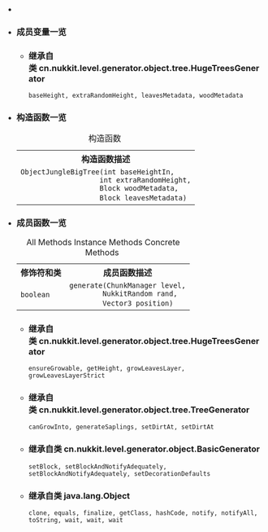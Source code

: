 <div class="summary">
<ul class="blockList">
<li class="blockList">  
<li class="blockList"><a name="field.summary">
<!--   -->
</a>
<h3>成员变量一览</h3>
<ul class="blockList">
<li class="blockList"><a name="fields.inherited.from.class.cn.nukkit.level.generator.object.tree.HugeTreesGenerator">
<!--   -->
</a>
<h3>继承自类 cn.nukkit.level.generator.object.tree.<a  title="class in cn.nukkit.level.generator.object.tree">HugeTreesGenerator</a></h3>
<code><a >baseHeight</a>, <a >extraRandomHeight</a>, <a >leavesMetadata</a>, <a >woodMetadata</a></code></li>
</ul>
</li>
</ul>
<!-- ======== CONSTRUCTOR SUMMARY ======== -->
<ul class="blockList">
<li class="blockList"><a name="constructor.summary">
<!--   -->
</a>
<h3>构造函数一览</h3>
<table class="memberSummary" border="0" cellpadding="3" cellspacing="0" summary="Constructor Summary table, listing constructors, and an explanation">
<caption><span>构造函数</span><span class="tabEnd"> </span></caption>
<tr>
<th>构造函数描述</th>
</tr>
<tr class="altColor">
<td class="colOne"><code><span class="memberNameLink"><a >ObjectJungleBigTree</a></span>(int baseHeightIn,
                   int extraRandomHeight,
                   <a  title="class in cn.nukkit.block">Block</a> woodMetadata,
                   <a  title="class in cn.nukkit.block">Block</a> leavesMetadata)</code> </td>
</tr>
</table>
</li>
</ul>
<!-- ========== METHOD SUMMARY =========== -->
<ul class="blockList">
<li class="blockList"><a name="method.summary">
<!--   -->
</a>
<h3>成员函数一览</h3>
<table class="memberSummary" border="0" cellpadding="3" cellspacing="0" summary="Method Summary table, listing methods, and an explanation">
<caption><span id="t0" class="activeTableTab"><span>All Methods</span><span class="tabEnd"> </span></span><span id="t2" class="tableTab"><span><a >Instance Methods</a></span><span class="tabEnd"> </span></span><span id="t4" class="tableTab"><span><a >Concrete Methods</a></span><span class="tabEnd"> </span></span></caption>
<tr>
<th>修饰符和类</th>
<th>成员函数描述</th>
</tr>
<tr id="i0" class="altColor">
<td class="colFirst"><code>boolean</code></td>
<td class="colLast"><code><span class="memberNameLink"><a >generate</a></span>(<a  title="interface in cn.nukkit.level">ChunkManager</a> level,
        <a  title="class in cn.nukkit.math">NukkitRandom</a> rand,
        <a  title="class in cn.nukkit.math">Vector3</a> position)</code> </td>
</tr>
</table>
<ul class="blockList">
<li class="blockList"><a name="methods.inherited.from.class.cn.nukkit.level.generator.object.tree.HugeTreesGenerator">
<!--   -->
</a>
<h3>继承自类 cn.nukkit.level.generator.object.tree.<a  title="class in cn.nukkit.level.generator.object.tree">HugeTreesGenerator</a></h3>
<code><a >ensureGrowable</a>, <a >getHeight</a>, <a >growLeavesLayer</a>, <a >growLeavesLayerStrict</a></code></li>
</ul>
<ul class="blockList">
<li class="blockList"><a name="methods.inherited.from.class.cn.nukkit.level.generator.object.tree.TreeGenerator">
<!--   -->
</a>
<h3>继承自类 cn.nukkit.level.generator.object.tree.<a  title="class in cn.nukkit.level.generator.object.tree">TreeGenerator</a></h3>
<code><a >canGrowInto</a>, <a >generateSaplings</a>, <a >setDirtAt</a>, <a >setDirtAt</a></code></li>
</ul>
<ul class="blockList">
<li class="blockList"><a name="methods.inherited.from.class.cn.nukkit.level.generator.object.BasicGenerator">
<!--   -->
</a>
<h3>继承自类 cn.nukkit.level.generator.object.<a  title="class in cn.nukkit.level.generator.object">BasicGenerator</a></h3>
<code><a >setBlock</a>, <a >setBlockAndNotifyAdequately</a>, <a >setBlockAndNotifyAdequately</a>, <a >setDecorationDefaults</a></code></li>
</ul>
<ul class="blockList">
<li class="blockList"><a name="methods.inherited.from.class.java.lang.Object">
<!--   -->
</a>
<h3>继承自类 java.lang.<a  title="class or interface in java.lang">Object</a></h3>
<code><a  title="class or interface in java.lang">clone</a>, <a  title="class or interface in java.lang">equals</a>, <a  title="class or interface in java.lang">finalize</a>, <a  title="class or interface in java.lang">getClass</a>, <a  title="class or interface in java.lang">hashCode</a>, <a  title="class or interface in java.lang">notify</a>, <a  title="class or interface in java.lang">notifyAll</a>, <a  title="class or interface in java.lang">toString</a>, <a  title="class or interface in java.lang">wait</a>, <a  title="class or interface in java.lang">wait</a>, <a  title="class or interface in java.lang">wait</a></code></li>
</ul>
</li>
</ul>
</li>
</ul>
</div>
